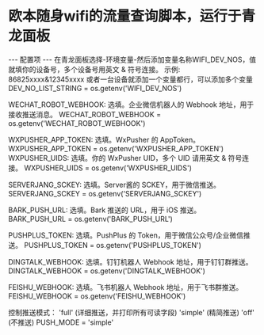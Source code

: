 # 欧本随身wifi的流量查询脚本，运行于青龙面板

 --- 配置项 ---
在青龙面板选择-环境变量-然后添加变量名称WIFI_DEV_NOS，值就填你的设备号，多个设备号用英文 & 符号连接。
示例: 86825xxxx&12345xxxx
或者一台设备就添加一个变量都行，可以添加多个变量
DEV_NO_LIST_STRING = os.getenv('WIFI_DEV_NOS')

WECHAT_ROBOT_WEBHOOK: 选填。企业微信机器人的 Webhook 地址，用于接收推送消息。
WECHAT_ROBOT_WEBHOOK = os.getenv('WECHAT_ROBOT_WEBHOOK')

WXPUSHER_APP_TOKEN: 选填。WxPusher 的 AppToken。
WXPUSHER_APP_TOKEN = os.getenv('WXPUSHER_APP_TOKEN')
WXPUSHER_UIDS: 选填。你的 WxPusher UID，多个 UID 请用英文 & 符号连接。
WXPUSHER_UIDS = os.getenv('WXPUSHER_UIDS')

SERVERJANG_SCKEY: 选填。Server酱的 SCKEY，用于微信推送。
SERVERJANG_SCKEY = os.getenv('SERVERJANG_SCKEY')

BARK_PUSH_URL: 选填。Bark 推送的 URL，用于 iOS 推送。
BARK_PUSH_URL = os.getenv('BARK_PUSH_URL')

PUSHPLUS_TOKEN: 选填。PushPlus 的 Token，用于微信公众号/企业微信推送。
PUSHPLUS_TOKEN = os.getenv('PUSHPLUS_TOKEN')

DINGTALK_WEBHOOK: 选填。钉钉机器人 Webhook 地址，用于钉钉群推送。
DINGTALK_WEBHOOK = os.getenv('DINGTALK_WEBHOOK')

FEISHU_WEBHOOK: 选填。飞书机器人 Webhook 地址，用于飞书群推送。
FEISHU_WEBHOOK = os.getenv('FEISHU_WEBHOOK')



控制推送模式：
'full' (详细推送，并打印所有可读字段)
'simple' (精简推送)
'off' (不推送)
PUSH_MODE = 'simple'
